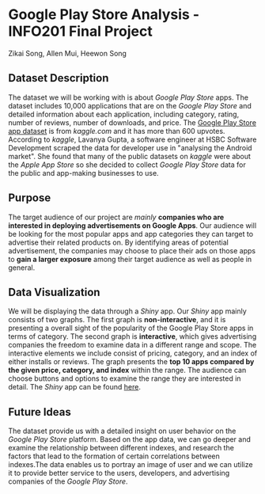 # Google Play Store Analysis - INFO201 Final Project
Zikai Song, Allen Mui, Heewon Song

## Dataset Description
The dataset we will be working with is about *Google Play Store* apps. The dataset includes 10,000 applications that are on the *Google Play Store* and detailed information about each application, including category, rating, number of reviews, number of downloads, and price. The [Google Play Store app dataset](https://www.kaggle.com/lava18/google-play-store-apps) is from *kaggle.com* and it has more than 600 upvotes. According to *kaggle*, Lavanya Gupta, a software engineer at HSBC Software Development scraped the data for developer use in "analysing the Android market". She found that many of the public datasets on *kaggle* were about the *Apple App Store* so she decided to collect *Google Play Store* data for the public and app-making businesses to use.

## Purpose
The target audience of our project are *mainly* **companies who are interested in deploying advertisements on Google Apps**. Our audience will be looking for the most popular apps and app categories they can target to advertise their related products on. By identifying areas of potential advertisement, the companies may choose to place their ads on those apps to **gain a larger exposure** among their target audience as well as people in general.

## Data Visualization
We will be displaying the data through a *Shiny* app. Our *Shiny* app mainly consists of two graphs. The first graph is **non-interactive**, and it is presenting a overall sight of the popularity of the Google Play Store apps in terms of category. The second graph is **interactive**, which gives advertising companies the freedom to examine data in a different range and scope. The interactive elements we include consist of pricing, category, and an index of either installs or reviews. The graph presents the **top 10 apps compared by the given price, category, and index** within the range. The audience can choose buttons and options to examine the range they are interested in detail. The *Shiny* app can be found [here](https://muiallen.shinyapps.io/info201-final-project/).

## Future Ideas
 The dataset provide us with a detailed insight on user behavior on the *Google Play Store* platform. Based on the app data, we can go deeper and examine the relationship between different indexes, and research the factors that lead to the formation of certain correlations between indexes.The data enables us to portray an image of user and we can utilize it to provide better service to the users, developers, and advertising companies of the *Google Play Store*.
